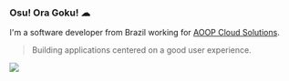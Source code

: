 ### Osu! Ora Goku! ☁

I'm a software developer from Brazil working for [AOOP Cloud Solutions](https://www.aoop.com.br/).

> Building applications centered on a good user experience.

<img src="https://c.tenor.com/pPKOYQpTO8AAAAAS/monkey-developer.gif" />
